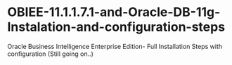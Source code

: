 # OBIEE-11.1.1.7.1-and-Oracle-DB-11g-Instalation-and-configuration-steps
Oracle Business Intelligence Enterprise Edition- Full Installation Steps with configuration (Still going on..)
